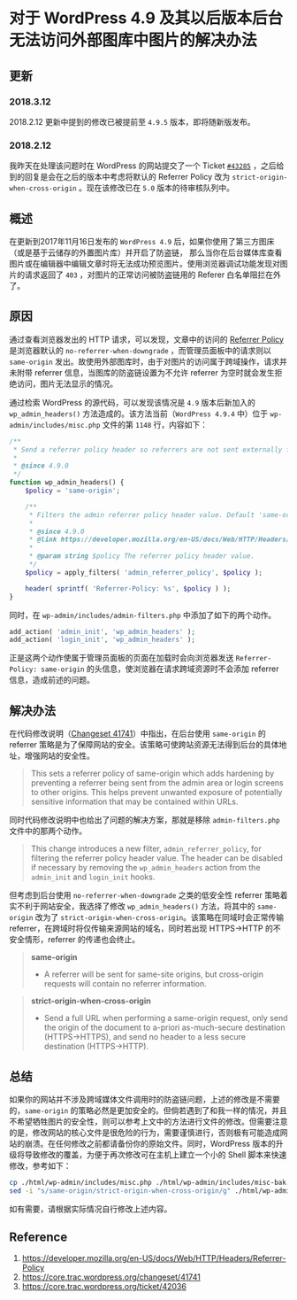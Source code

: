 # 对于 WordPress 4.9 及其以后版本后台无法访问外部图库中图片的解决办法

## 更新

### 2018.3.12

2018.2.12 更新中提到的修改已被提前至 `4.9.5` 版本，即将随新版发布。

### 2018.2.12

我昨天在处理该问题时在 WordPress 的网站提交了一个 Ticket [`#43285`](https://core.trac.wordpress.org/ticket/43285) ，之后给到的回复是会在之后的版本中考虑将默认的 Referrer Policy 改为 `strict-origin-when-cross-origin` 。现在该修改已在 `5.0` 版本的待审核队列中。

## 概述

在更新到2017年11月16日发布的 `WordPress 4.9` 后，如果你使用了第三方图床（或是基于云储存的外置图片库）并开启了防盗链， 那么当你在后台媒体库查看图片或在编辑器中编辑文章时将无法成功预览图片。使用浏览器调试功能发现对图片的请求返回了 `403` ，对图片的正常访问被防盗链用的 Referer 白名单阻拦在外了。

## 原因

通过查看浏览器发出的 HTTP 请求，可以发现，文章中的访问的 [Referrer Policy](https://developer.mozilla.org/en-US/docs/Web/HTTP/Headers/Referrer-Policy) 是浏览器默认的 `no-referrer-when-downgrade` ，而管理员面板中的请求则以 `same-origin` 发出。故使用外部图库时，由于对图片的访问属于跨域操作，请求并未附带 referrer 信息，当图库的防盗链设置为不允许 referrer 为空时就会发生拒绝访问，图片无法显示的情况。

通过检索 WordPress 的源代码，可以发现该情况是 `4.9` 版本后新加入的 `wp_admin_headers()` 方法造成的。该方法当前（`WordPress 4.9.4` 中）位于 `wp-admin/includes/misc.php` 文件的第 `1148` 行，内容如下：

```PHP
/**
 * Send a referrer policy header so referrers are not sent externally from administration screens.
 *
 * @since 4.9.0
 */
function wp_admin_headers() {
	$policy = 'same-origin';

	/**
	 * Filters the admin referrer policy header value. Default 'same-origin'.
	 *
	 * @since 4.9.0
	 * @link https://developer.mozilla.org/en-US/docs/Web/HTTP/Headers/Referrer-Policy
	 *
	 * @param string $policy The referrer policy header value.
	 */
	$policy = apply_filters( 'admin_referrer_policy', $policy );

	header( sprintf( 'Referrer-Policy: %s', $policy ) );
}
```

同时，在 `wp-admin/includes/admin-filters.php` 中添加了如下的两个动作。

```PHP
add_action( 'admin_init', 'wp_admin_headers' );
add_action( 'login_init', 'wp_admin_headers' );
```

正是这两个动作使属于管理员面板的页面在加载时会向浏览器发送 `Referrer-Policy: same-origin` 的头信息，使浏览器在请求跨域资源时不会添加 referrer 信息，造成前述的问题。

## 解决办法

在代码修改说明（[Changeset 41741](https://core.trac.wordpress.org/changeset/41741)）中指出，在后台使用 `same-origin` 的 referrer 策略是为了保障网站的安全。该策略可使跨站资源无法得到后台的具体地址，增强网站的安全性。

>This sets a referrer policy of same-origin which adds hardening by preventing a referrer being sent from the admin area or login screens to other origins. This helps prevent unwanted exposure of potentially sensitive information that may be contained within URLs.

同时代码修改说明中也给出了问题的解决方案，那就是移除 `admin-filters.php` 文件中的那两个动作。

>This change introduces a new filter, `admin_referrer_policy`, for filtering the referrer policy header value. The header can be disabled if necessary by removing the `wp_admin_headers` action from the `admin_init` and `login_init` hooks.

但考虑到后台使用 `no-referrer-when-downgrade` 之类的低安全性 referrer 策略着实不利于网站安全，我选择了修改 `wp_admin_headers()` 方法，将其中的 `same-origin` 改为了 `strict-origin-when-cross-origin`。该策略在同域时会正常传输 referrer，在跨域时将仅传输来源网站的域名，同时若出现 HTTPS->HTTP 的不安全情形，referrer 的传递也会终止。

>**same-origin**  
> * A referrer will be sent for same-site origins, but cross-origin requests will contain no referrer information.

>**strict-origin-when-cross-origin**  
> * Send a full URL when performing a same-origin request, only send the origin of the document to a-priori as-much-secure destination (HTTPS->HTTPS), and send no header to a less secure destination (HTTPS->HTTP).

## 总结

如果你的网站并不涉及跨域媒体文件调用时的防盗链问题，上述的修改是不需要的，`same-origin` 的策略必然是更加安全的。但倘若遇到了和我一样的情况，并且不希望牺牲图片的安全性，则可以参考上文中的方法进行文件的修改。但需要注意的是，修改网站的核心文件是很危险的行为，需要谨慎进行，否则极有可能造成网站的崩溃。在任何修改之前都请备份你的原始文件。同时，WordPress 版本的升级将导致修改的覆盖，为便于再次修改可在主机上建立一个小的 Shell 脚本来快速修改，参考如下：

```bash
cp ./html/wp-admin/includes/misc.php ./html/wp-admin/includes/misc-bak.php
sed -i "s/same-origin/strict-origin-when-cross-origin/g" ./html/wp-admin/includes/misc.php
```

如有需要，请根据实际情况自行修改上述内容。

## Reference
1. https://developer.mozilla.org/en-US/docs/Web/HTTP/Headers/Referrer-Policy
2. https://core.trac.wordpress.org/changeset/41741
3. https://core.trac.wordpress.org/ticket/42036
